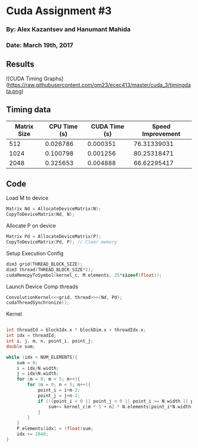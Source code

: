 # Cuda Assignment #3
### By: Alex Kazantsev and Hanumant Mahida
### Date: March 19th, 2017

## Results
![CUDA Timing Graphs]
(https://raw.githubusercontent.com/om23/ecec413/master/cuda_3/timingdata.png)


## Timing data
| Matrix Size | CPU Time (s)  | CUDA Time (s) | Speed Improvement | 
|-------------|-----------------|-----------|----------------------|
| 512 | 0.026786 | 0.000351 | 76.31339031 |
| 1024 | 0.100798 | 0.001256 | 80.25318471 |
| 2048 | 0.325653 | 0.004888 | 66.62295417 |


## Code

Load M to device
```C
Matrix Nd = AllocateDeviceMatrix(N);
CopyToDeviceMatrix(Nd, N);
```

Allocate P on device
```C
Matrix Pd = AllocateDeviceMatrix(P);
CopyToDeviceMatrix(Pd, P); // Clear memory
```

Setup Execution Config
```C
dim3 grid(THREAD_BLOCK_SIZE);
dim3 thread(THREAD_BLOCK_SIZE*2);
cudaMemcpyToSymbol(kernel_c, M.elements, 25*sizeof(float)); 
```

Launch Device Comp threads
```C
ConvolutionKernel<<<grid, thread>>>(Nd, Pd);
cudaThreadSynchronize();
```

Kernel
```C

int threadId = blockIdx.x * blockDim.x + threadIdx.x;
int idx = threadId;
int i, j, m, n, point_i, point_j;
double sum;

while (idx < NUM_ELEMENTS){
    sum = 0;
    i = idx/N.width;
    j = idx%N.width;
    for (m = 0; m < 5; m++){
        for (n = 0; n < 5; n++){
            point_i = i+m-2;
            point_j = j+n-2;
            if (!(point_i < 0 || point_j < 0 || point_i >= N.width || point_j >= N.width)){
                sum+= kernel_c[m * 5 + n] * N.elements[point_i*N.width+point_j];
            }
        }
    }
    P.elements[idx] = (float)sum;
    idx += 2048;
}

```